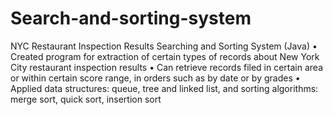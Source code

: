# Search-and-sorting-system
NYC Restaurant Inspection Results Searching and Sorting System (Java)
•	Created program for extraction of certain types of records about New York City restaurant inspection results
•	Can retrieve records filed in certain area or within certain score range, in orders such as by date or by grades
•	Applied data structures: queue, tree and linked list, and sorting algorithms: merge sort, quick sort, insertion sort
